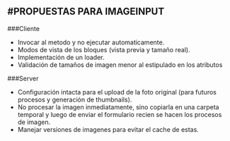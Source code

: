 #PROPUESTAS PARA IMAGEINPUT 
---------------------------

###Cliente

+ Invocar al metodo y no ejecutar automaticamente.
+ Modos de vista de los bloques (vista previa y tamaño real).
+ Implementación de un loader.
+ Validación de tamaños de imagen menor al estipulado en los atributos


###Server

+ Configuración intacta para el upload de la foto original (para futuros procesos y generación de thumbnails).
+ No procesar la imagen inmediatamente, sino copiarla en una carpeta temporal y luego de enviar el formulario recien se hacen los procesos de imagen.
+ Manejar versiones de imagenes para evitar el cache de estas.
